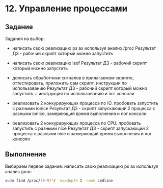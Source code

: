 # 12. Управление процессами

## Задание

Задания на выбор:

* написать свою реализацию ps ax используя анализ /proc
Результат ДЗ - рабочий скрипт который можно запустить

* написать свою реализацию lsof
Результат ДЗ - рабочий скрипт который можно запустить

* дописать обработчики сигналов в прилагаемом скрипте, оттестировать, приложить сам скрипт, инструкции по использованию
Результат ДЗ - рабочий скрипт который можно запустить + инструкция по использованию и лог консоли

* реализовать 2 конкурирующих процесса по IO. пробовать запустить с разными ionice
Результат ДЗ - скрипт запускающий 2 процесса с разными ionice, замеряющий время выполнения и лог консоли

* реализовать 2 конкурирующих процесса по CPU. пробовать запустить с разными nice
Результат ДЗ - скрипт запускающий 2 процесса с разными nice и замеряющий время выполнения и лог консоли

## Выполнение

Выбираем первое задание: написать свою реализацию ps ax используя анализ /proc


```bash
sudo find /proc/[0-9]*/ -maxdepth 1 -name cmdline
```
